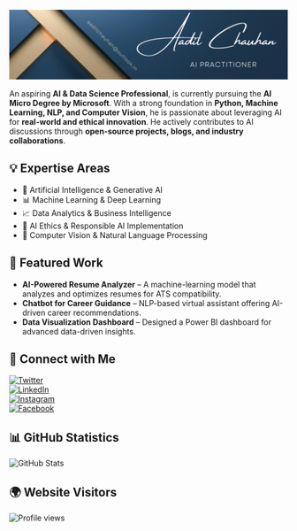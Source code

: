 ![Banner](https://github.com/aadilchavhan/aadilchavhan/blob/main/Banner.png)  
 
An aspiring **AI & Data Science Professional**, is currently pursuing the **AI Micro Degree by Microsoft**. With a strong foundation in **Python, Machine Learning, NLP, and Computer Vision**, he is passionate about leveraging AI for **real-world and ethical innovation**. He actively contributes to AI discussions through **open-source projects, blogs, and industry collaborations**.  

## 💡 Expertise Areas  
- 🚀 Artificial Intelligence & Generative AI  
- 📊 Machine Learning & Deep Learning  
- 📈 Data Analytics & Business Intelligence  
- 🤖 AI Ethics & Responsible AI Implementation  
- 🔬 Computer Vision & Natural Language Processing  

## 📌 Featured Work  
- **AI-Powered Resume Analyzer** – A machine-learning model that analyzes and optimizes resumes for ATS compatibility.  
- **Chatbot for Career Guidance** – NLP-based virtual assistant offering AI-driven career recommendations.  
- **Data Visualization Dashboard** – Designed a Power BI dashboard for advanced data-driven insights.  

## 🔗 Connect with Me  
[![Twitter](https://img.shields.io/badge/Twitter-Follow-blue)](https://x.com/_aadil_chauhan)  
[![LinkedIn](https://img.shields.io/badge/LinkedIn-Connect-blue)](https://www.linkedin.com/in/mohammed-aadil)  
[![Instagram](https://img.shields.io/badge/Instagram-Follow-blue)](https://www.instagram.com/_aadil_chauhan)  
[![Facebook](https://img.shields.io/badge/Facebook-Like-blue)](https://m.facebook.com/chavhan.aadil)  

## 📊 GitHub Statistics  
![GitHub Stats](https://github-readme-stats.vercel.app/api?username=mohammedaadil&show_icons=true&theme=radical)  

## 🌍 Website Visitors  
![Profile views](https://visitor-badge.glitch.me/badge?page_id=aadilchavhan.aadilchavhan)
